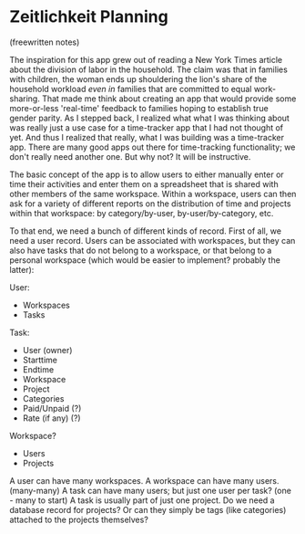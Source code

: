 # Zeitlichkeit Planning 
(freewritten notes)

The inspiration for this app grew out of reading a New York Times article about the division of labor in the household. The claim was that in families with children, the woman ends up shouldering the lion's share of the household workload *even in* families that are committed to equal work-sharing. That made me think about creating an app that would provide some more-or-less 'real-time' feedback to families hoping to establish true gender parity. As I stepped back, I realized what what I was thinking about was really just a use case for a time-tracker app that I had not thought of yet. And thus I realized that really, what I was building was a time-tracker app. There are many good apps out there for time-tracking functionality; we don't really need another one. But why not? It will be instructive.

The basic concept of the app is to allow users to either manually enter or time their activities and enter them on a spreadsheet that is shared with other members of the same workspace. Within a workspace, users can then ask for a variety of different reports on the distribution of time and projects within that workspace: by category/by-user, by-user/by-category, etc.

To that end, we need a bunch of different kinds of record. First of all, we need a user record. Users can be associated with workspaces, but they can also have tasks that do not belong to a workspace, or that belong to a personal workspace (which would be easier to implement? probably the latter):

User:
* Workspaces
* Tasks

Task:
* User (owner)
* Starttime
* Endtime
* Workspace
* Project
* Categories
* Paid/Unpaid (?)
* Rate (if any) (?)

Workspace?
* Users
* Projects

A user can have many workspaces. A workspace can have many users. (many-many)
A task can have many users; but just one user per task? (one - many to start)
A task is usually part of just one project. Do we need a database record for projects? Or can they simply be tags (like categories) attached to the projects themselves?
